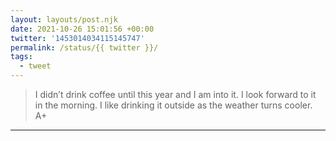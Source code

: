 ```yaml
---
layout: layouts/post.njk
date: 2021-10-26 15:01:56 +00:00
twitter: '1453014034115145747'
permalink: /status/{{ twitter }}/
tags: 
  - tweet
---
```


> I didn’t drink coffee until this year and I am into it. I look forward to it in the morning. I like drinking it outside as the weather turns cooler. A+

---
